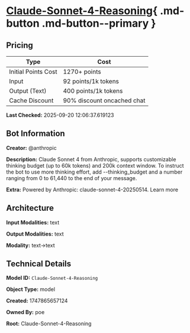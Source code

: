 # [Claude-Sonnet-4-Reasoning](https://poe.com/Claude-Sonnet-4-Reasoning){ .md-button .md-button--primary }

## Pricing

| Type | Cost |
|------|------|
| Initial Points Cost | 1270+ points |
| Input | 92 points/1k tokens |
| Output (Text) | 400 points/1k tokens |
| Cache Discount | 90% discount oncached chat |

**Last Checked:** 2025-09-20 12:06:37.619123


## Bot Information

**Creator:** @anthropic

**Description:** Claude Sonnet 4 from Anthropic, supports customizable thinking budget (up to 60k tokens) and 200k context window.
To instruct the bot to use more thinking effort, add --thinking_budget and a number ranging from 0 to 61,440 to the end of your message.

**Extra:** Powered by Anthropic: claude-sonnet-4-20250514. Learn more


## Architecture

**Input Modalities:** text

**Output Modalities:** text

**Modality:** text->text


## Technical Details

**Model ID:** `Claude-Sonnet-4-Reasoning`

**Object Type:** model

**Created:** 1747865657124

**Owned By:** poe

**Root:** Claude-Sonnet-4-Reasoning
